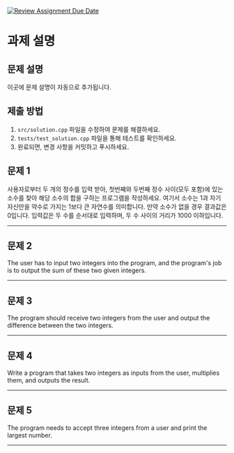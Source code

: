 [![Review Assignment Due Date](https://classroom.github.com/assets/deadline-readme-button-22041afd0340ce965d47ae6ef1cefeee28c7c493a6346c4f15d667ab976d596c.svg)](https://classroom.github.com/a/u0MMcjni)
# 과제 설명

## 문제 설명
이곳에 문제 설명이 자동으로 추가됩니다.

## 제출 방법
1. `src/solution.cpp` 파일을 수정하여 문제를 해결하세요.
2. `tests/test_solution.cpp` 파일을 통해 테스트를 확인하세요.
3. 완료되면, 변경 사항을 커밋하고 푸시하세요.
## 문제 1

사용자로부터 두 개의 정수를 입력 받아, 첫번째와 두번째 정수 사이(모두 포함)에 있는 소수를 찾아 해당 소수의 합을 구하는 프로그램을 작성하세요. 여기서 소수는 1과 자기 자신만을 약수로 가지는 1보다 큰 자연수를 의미합니다. 만약 소수가 없을 경우 결과값은 0입니다.
입력값은 두 수를 순서대로 입력하며, 두 수 사이의 거리가 1000 이하입니다.

---

## 문제 2

The user has to input two integers into the program, and the program's job is to output the sum of these two given integers.

---

## 문제 3

The program should receive two integers from the user and output the difference between the two integers.

---

## 문제 4

Write a program that takes two integers as inputs from the user, multiplies them, and outputs the result.

---

## 문제 5

The program needs to accept three integers from a user and print the largest number.

---

